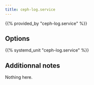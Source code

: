 ```yaml
---
title: ceph-log.service
---
```


{{% provided_by "ceph-log.service" %}}

## Options

{{% systemd_unit "ceph-log.service" %}}

## Additionnal notes

Nothing here.